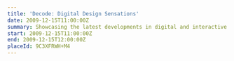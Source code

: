 ```yaml
---
title: 'Decode: Digital Design Sensations'
date: 2009-12-15T11:00:00Z
summary: Showcasing the latest developments in digital and interactive design, from small, screen-based, graphics to large-scale interactive installations. The exhibition includes works by established international artists and designers such as Daniel Brown, Golan Levin, Daniel Rozin, Troika and Karsten Schmidt.
start: 2009-12-15T11:00:00Z
end: 2009-12-15T12:00:00Z
placeId: 9C3XFRWH+M4
---
```

